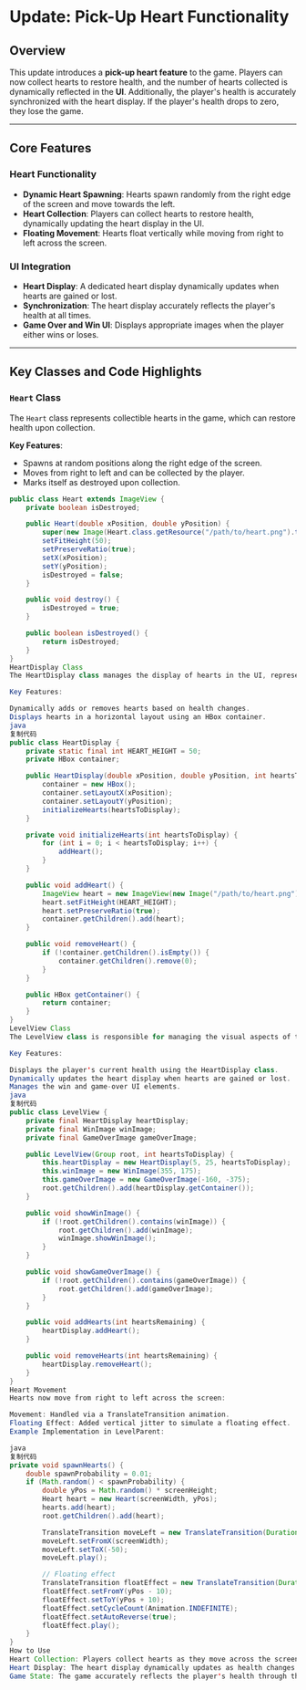 # Update: Pick-Up Heart Functionality

## Overview

This update introduces a **pick-up heart feature** to the game. Players can now collect hearts to restore health, and the number of hearts collected is dynamically reflected in the **UI**. Additionally, the player's health is accurately synchronized with the heart display. If the player's health drops to zero, they lose the game.

---

## Core Features

### Heart Functionality
- **Dynamic Heart Spawning**: Hearts spawn randomly from the right edge of the screen and move towards the left.
- **Heart Collection**: Players can collect hearts to restore health, dynamically updating the heart display in the UI.
- **Floating Movement**: Hearts float vertically while moving from right to left across the screen.

### UI Integration
- **Heart Display**: A dedicated heart display dynamically updates when hearts are gained or lost.
- **Synchronization**: The heart display accurately reflects the player's health at all times.
- **Game Over and Win UI**: Displays appropriate images when the player either wins or loses.

---

## Key Classes and Code Highlights

### **`Heart` Class**

The `Heart` class represents collectible hearts in the game, which can restore health upon collection.

**Key Features**:
- Spawns at random positions along the right edge of the screen.
- Moves from right to left and can be collected by the player.
- Marks itself as destroyed upon collection.

```java
public class Heart extends ImageView {
    private boolean isDestroyed;

    public Heart(double xPosition, double yPosition) {
        super(new Image(Heart.class.getResource("/path/to/heart.png").toExternalForm()));
        setFitHeight(50);
        setPreserveRatio(true);
        setX(xPosition);
        setY(yPosition);
        isDestroyed = false;
    }

    public void destroy() {
        isDestroyed = true;
    }

    public boolean isDestroyed() {
        return isDestroyed;
    }
}
HeartDisplay Class
The HeartDisplay class manages the display of hearts in the UI, representing the player's current health.

Key Features:

Dynamically adds or removes hearts based on health changes.
Displays hearts in a horizontal layout using an HBox container.
java
复制代码
public class HeartDisplay {
    private static final int HEART_HEIGHT = 50;
    private HBox container;

    public HeartDisplay(double xPosition, double yPosition, int heartsToDisplay) {
        container = new HBox();
        container.setLayoutX(xPosition);
        container.setLayoutY(yPosition);
        initializeHearts(heartsToDisplay);
    }

    private void initializeHearts(int heartsToDisplay) {
        for (int i = 0; i < heartsToDisplay; i++) {
            addHeart();
        }
    }

    public void addHeart() {
        ImageView heart = new ImageView(new Image("/path/to/heart.png"));
        heart.setFitHeight(HEART_HEIGHT);
        heart.setPreserveRatio(true);
        container.getChildren().add(heart);
    }

    public void removeHeart() {
        if (!container.getChildren().isEmpty()) {
            container.getChildren().remove(0);
        }
    }

    public HBox getContainer() {
        return container;
    }
}
LevelView Class
The LevelView class is responsible for managing the visual aspects of the level, such as displaying hearts, win images, and game over images.

Key Features:

Displays the player's current health using the HeartDisplay class.
Dynamically updates the heart display when hearts are gained or lost.
Manages the win and game-over UI elements.
java
复制代码
public class LevelView {
    private final HeartDisplay heartDisplay;
    private final WinImage winImage;
    private final GameOverImage gameOverImage;

    public LevelView(Group root, int heartsToDisplay) {
        this.heartDisplay = new HeartDisplay(5, 25, heartsToDisplay);
        this.winImage = new WinImage(355, 175);
        this.gameOverImage = new GameOverImage(-160, -375);
        root.getChildren().add(heartDisplay.getContainer());
    }

    public void showWinImage() {
        if (!root.getChildren().contains(winImage)) {
            root.getChildren().add(winImage);
            winImage.showWinImage();
        }
    }

    public void showGameOverImage() {
        if (!root.getChildren().contains(gameOverImage)) {
            root.getChildren().add(gameOverImage);
        }
    }

    public void addHearts(int heartsRemaining) {
        heartDisplay.addHeart();
    }

    public void removeHearts(int heartsRemaining) {
        heartDisplay.removeHeart();
    }
}
Heart Movement
Hearts now move from right to left across the screen:

Movement: Handled via a TranslateTransition animation.
Floating Effect: Added vertical jitter to simulate a floating effect.
Example Implementation in LevelParent:

java
复制代码
private void spawnHearts() {
    double spawnProbability = 0.01;
    if (Math.random() < spawnProbability) {
        double yPos = Math.random() * screenHeight;
        Heart heart = new Heart(screenWidth, yPos);
        hearts.add(heart);
        root.getChildren().add(heart);

        TranslateTransition moveLeft = new TranslateTransition(Duration.seconds(5), heart);
        moveLeft.setFromX(screenWidth);
        moveLeft.setToX(-50);
        moveLeft.play();

        // Floating effect
        TranslateTransition floatEffect = new TranslateTransition(Duration.seconds(1), heart);
        floatEffect.setFromY(yPos - 10);
        floatEffect.setToY(yPos + 10);
        floatEffect.setCycleCount(Animation.INDEFINITE);
        floatEffect.setAutoReverse(true);
        floatEffect.play();
    }
}
How to Use
Heart Collection: Players collect hearts as they move across the screen.
Heart Display: The heart display dynamically updates as health changes.
Game State: The game accurately reflects the player's health through the heart display.
